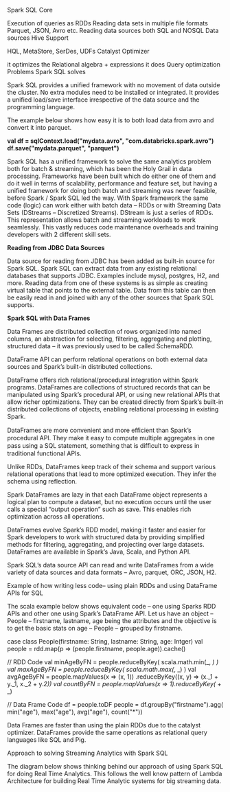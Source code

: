 Spark SQL Core

Execution of queries as RDDs
Reading data sets in multiple file formats Parquet, JSON, Avro etc.
Reading data sources both SQL and NOSQL Data sources
Hive Support

HQL, MetaStore, SerDes, UDFs
Catalyst Optimizer

it optimizes the Relational algebra + expressions
it does Query optimization
Problems Spark SQL solves

Spark SQL provides a unified framework with no movement of data outside the cluster. No extra modules need to be installed or integrated. It provides a unified load/save interface irrespective of the data source and the programming language.

The example below shows how easy it is to both load data from avro and convert it into parquet.

**val df = sqlContext.load("mydata.avro", "com.databricks.spark.avro")**
**df.save("mydata.parquet", "parquet")**

Spark SQL has a unified framework to solve the same analytics problem both for batch & streaming, which has been the Holy Grail in data processing. Frameworks have been built which do either one of them and do it well in terms of scalability, performance and feature set, but having a unified framework for doing both batch and streaming was never feasible, before Spark / Spark SQL led the way. With Spark framework the same code (logic) can work either with batch data – RDDs or with Streaming Data Sets (DStreams – Discretized Streams). DStream is just a series of RDDs. This representation allows batch and streaming workloads to work seamlessly. This vastly reduces code maintenance overheads and training developers with 2 different skill sets.

**Reading from JDBC Data Sources**

Data source for reading from JDBC has been added as built-in source for Spark SQL. Spark SQL can extract data from any existing relational databases that supports JDBC.  Examples include mysql, postgres, H2, and more.  Reading data from one of these systems is as simple as creating virtual table that points to the external table.  Data from this table can then be easily read in and joined with any of the other sources that Spark SQL supports.

**Spark SQL with Data Frames**

Data Frames are distributed collection of rows organized into named columns, an abstraction for selecting, filtering, aggregating and plotting, structured data – it was previously used to be called SchemaRDD.

DataFrame API can perform relational operations on both external data sources and Spark’s built-in distributed collections.

DataFrame offers rich relational/procedural integration within Spark programs. DataFrames are collections of structured records that can be manipulated using Spark’s procedural API, or using new relational APIs that allow richer optimizations. They can be created directly from Spark’s built-in distributed collections of objects, enabling relational processing in existing Spark.

DataFrames are more convenient and more efﬁcient than Spark’s procedural API. They make it easy to compute multiple aggregates in one pass using a SQL statement, something that is difﬁcult to express in traditional functional APIs.

Unlike RDDs, DataFrames keep track of their schema and support various relational operations that lead to more optimized execution. They infer the schema using reflection.

Spark DataFrames are lazy in that each DataFrame object represents a logical plan to compute a dataset, but no execution occurs until the user calls a special “output operation” such as save. This enables rich optimization across all operations.

DataFrames evolve Spark’s RDD model, making it faster and easier for Spark developers to work with structured data by providing simplified methods for filtering, aggregating, and projecting over large datasets. DataFrames are available in Spark’s Java, Scala, and Python API.

Spark SQL’s data source API can read and write DataFrames from a wide variety of data sources and data formats – Avro, parquet, ORC, JSON, H2.

Example of how writing less code– using plain RDDs and using DataFrame APIs for SQL

The scala example below shows equivalent code – one using Sparks RDD APIs and other one using Spark’s DataFrame API. Let us have an object – People – firstname, lastname, age being the attributes and the objective is to get the basic stats on age – People – grouped by firstname.

case class People(firstname: String, lastname: String, age: Intger)
val people = rdd.map(p => (people.firstname, people.age)).cache()

// RDD Code
val minAgeByFN = people.reduceByKey( scala.math.min(_, _) )
val maxAgeByFN = people.reduceByKey( scala.math.max(_, _) )
val avgAgeByFN = people.mapValues(x => (x, 1))
.reduceByKey((x, y) => (x._1 + y._1, x._2 + y._2))
val countByFN =  people.mapValues(x => 1).reduceByKey(_ + _)

// Data Frame Code
df = people.toDF
people = df.groupBy("firstname").agg(
min("age"),
max("age"),
avg("age"),
count("*"))

Data Frames are faster than using the plain RDDs due to the catalyst optimizer. DataFrames provide the same operations as relational query languages like SQL and Pig.

Approach to solving Streaming Analytics with Spark SQL

The diagram below shows thinking behind our approach of using Spark SQL for doing Real Time Analytics. This follows the well know pattern of Lambda Architecture for building Real Time Analytic systems for big streaming data.

